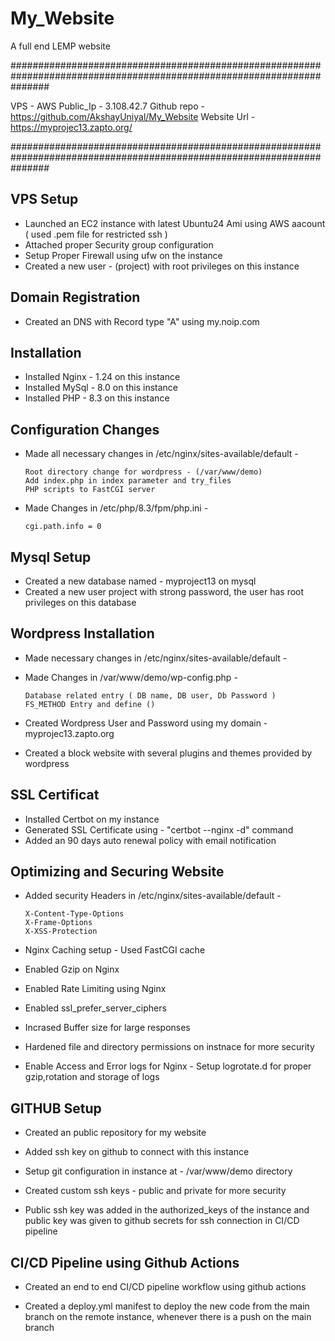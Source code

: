 # My_Website
A full end LEMP website

#######################################################################################################################

VPS - AWS
Public_Ip - 3.108.42.7
Github repo - https://github.com/AkshayUniyal/My_Website
Website Url - https://myprojec13.zapto.org/

#######################################################################################################################

## VPS Setup ## 

* Launched an EC2 instance with latest Ubuntu24 Ami using AWS aacount ( used .pem file for restricted ssh )
* Attached proper Security group configuration
* Setup Proper Firewall using ufw on the instance
* Created a new user - (project) with root privileges on this instance

## Domain Registration ##

* Created an DNS with Record type "A" using my.noip.com

## Installation ##

* Installed Nginx - 1.24 on this instance
* Installed MySql - 8.0 on this instance
* Installed PHP - 8.3 on this instance 

## Configuration Changes ##

* Made all necessary changes in /etc/nginx/sites-available/default -
      
      Root directory change for wordpress - (/var/www/demo)
      Add index.php in index parameter and try_files
      PHP scripts to FastCGI server

* Made Changes in /etc/php/8.3/fpm/php.ini -
      
      cgi.path.info = 0

## Mysql Setup ##

* Created a new database named - myproject13 on  mysql
* Created a new user project with strong password, the user has root privileges on this database

## Wordpress Installation ##

* Made necessary changes in /etc/nginx/sites-available/default -
* Made Changes in /var/www/demo/wp-config.php -
   
      Database related entry ( DB name, DB user, Db Password )
      FS_METHOD Entry and define ()

* Created Wordpress User and Password using my domain - myprojec13.zapto.org
* Created a block website with several plugins and themes provided by wordpress

## SSL Certificat ##

* Installed Certbot on my instance
* Generated SSL Certificate using - "certbot --nginx -d" command
* Added an 90 days auto renewal policy with email notification

## Optimizing and Securing Website ##

* Added security Headers in /etc/nginx/sites-available/default -
      
      X-Content-Type-Options
      X-Frame-Options 
      X-XSS-Protection

* Nginx Caching setup - Used FastCGI cache

* Enabled Gzip on Nginx

* Enabled Rate Limiting using Nginx

* Enabled ssl_prefer_server_ciphers

* Incrased Buffer size for large responses 

* Hardened file and directory permissions on instnace for more security

* Enable Access and Error logs for Nginx - Setup logrotate.d for proper gzip,rotation and storage of logs

## GITHUB Setup ##

* Created an public repository for my website

* Added ssh key on github to connect with this instance

* Setup git configuration in instance at - /var/www/demo directory

* Created custom ssh keys - public and private for more security 

* Public ssh key was added in the authorized_keys of the instance and public key was given to github secrets for ssh connection in CI/CD pipeline 

## CI/CD Pipeline using Github Actions ##

* Created an end to end CI/CD pipeline workflow using github actions

* Created a deploy.yml manifest to deploy the new code from the main branch on the remote instance, whenever there is a push on the main branch



